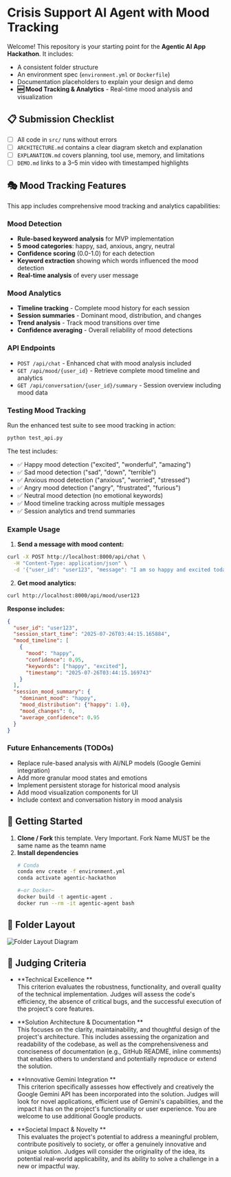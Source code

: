 # Crisis Support AI Agent with Mood Tracking

Welcome! This repository is your starting point for the **Agentic AI App Hackathon**. It includes:

- A consistent folder structure  
- An environment spec (`environment.yml` or `Dockerfile`)  
- Documentation placeholders to explain your design and demo
- **🆕 Mood Tracking & Analytics** - Real-time mood analysis and visualization

## 📋 Submission Checklist

- [ ] All code in `src/` runs without errors  
- [ ] `ARCHITECTURE.md` contains a clear diagram sketch and explanation  
- [ ] `EXPLANATION.md` covers planning, tool use, memory, and limitations  
- [ ] `DEMO.md` links to a 3–5 min video with timestamped highlights  

## 🎭 Mood Tracking Features

This app includes comprehensive mood tracking and analytics capabilities:

### **Mood Detection**
- **Rule-based keyword analysis** for MVP implementation
- **5 mood categories**: happy, sad, anxious, angry, neutral
- **Confidence scoring** (0.0-1.0) for each detection
- **Keyword extraction** showing which words influenced the mood detection
- **Real-time analysis** of every user message

### **Mood Analytics**
- **Timeline tracking** - Complete mood history for each session
- **Session summaries** - Dominant mood, distribution, and changes
- **Trend analysis** - Track mood transitions over time
- **Confidence averaging** - Overall reliability of mood detections

### **API Endpoints**
- `POST /api/chat` - Enhanced chat with mood analysis included
- `GET /api/mood/{user_id}` - Retrieve complete mood timeline and analytics
- `GET /api/conversation/{user_id}/summary` - Session overview including mood data

### **Testing Mood Tracking**
Run the enhanced test suite to see mood tracking in action:

```bash
python test_api.py
```

The test includes:
- ✅ Happy mood detection ("excited", "wonderful", "amazing")
- ✅ Sad mood detection ("sad", "down", "terrible")  
- ✅ Anxious mood detection ("anxious", "worried", "stressed")
- ✅ Angry mood detection ("angry", "frustrated", "furious")
- ✅ Neutral mood detection (no emotional keywords)
- ✅ Mood timeline tracking across multiple messages
- ✅ Session analytics and trend summaries

### **Example Usage**

1. **Send a message with mood content:**
```bash
curl -X POST http://localhost:8000/api/chat \
  -H "Content-Type: application/json" \
  -d '{"user_id": "user123", "message": "I am so happy and excited today!"}'
```

2. **Get mood analytics:**
```bash
curl http://localhost:8000/api/mood/user123
```

**Response includes:**
```json
{
  "user_id": "user123",
  "session_start_time": "2025-07-26T03:44:15.165884",
  "mood_timeline": [
    {
      "mood": "happy",
      "confidence": 0.95,
      "keywords": ["happy", "excited"],
      "timestamp": "2025-07-26T03:44:15.169743"
    }
  ],
  "session_mood_summary": {
    "dominant_mood": "happy",
    "mood_distribution": {"happy": 1.0},
    "mood_changes": 0,
    "average_confidence": 0.95
  }
}
```

### **Future Enhancements (TODOs)**
- Replace rule-based analysis with AI/NLP models (Google Gemini integration)
- Add more granular mood states and emotions
- Implement persistent storage for historical mood analysis
- Add mood visualization components for UI
- Include context and conversation history in mood analysis


## 🚀 Getting Started

1. **Clone / Fork** this template.  Very Important. Fork Name MUST be the same name as the teamn name
2. **Install dependencies**  
   ```bash
   # Conda
   conda env create -f environment.yml
   conda activate agentic-hackathon

   #—or Docker—
   docker build -t agentic-agent .
   docker run --rm -it agentic-agent bash

## 📂 Folder Layout

![Folder Layout Diagram](images/folder-githb.png)



## 🏅 Judging Criteria

- **Technical Excellence **  
  This criterion evaluates the robustness, functionality, and overall quality of the technical implementation. Judges will assess the code's efficiency, the absence of critical bugs, and the successful execution of the project's core features.

- **Solution Architecture & Documentation **  
  This focuses on the clarity, maintainability, and thoughtful design of the project's architecture. This includes assessing the organization and readability of the codebase, as well as the comprehensiveness and conciseness of documentation (e.g., GitHub README, inline comments) that enables others to understand and potentially reproduce or extend the solution.

- **Innovative Gemini Integration **  
  This criterion specifically assesses how effectively and creatively the Google Gemini API has been incorporated into the solution. Judges will look for novel applications, efficient use of Gemini's capabilities, and the impact it has on the project's functionality or user experience. You are welcome to use additional Google products.

- **Societal Impact & Novelty **  
  This evaluates the project's potential to address a meaningful problem, contribute positively to society, or offer a genuinely innovative and unique solution. Judges will consider the originality of the idea, its potential real‑world applicability, and its ability to solve a challenge in a new or impactful way.


